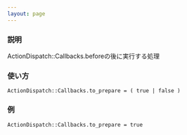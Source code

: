 ```yaml
---
layout: page
---
```

### 説明
ActionDispatch::Callbacks.beforeの後に実行する処理

### 使い方
    ActionDispatch::Callbacks.to_prepare = ( true | false )

### 例
    ActionDispatch::Callbacks.to_prepare = true